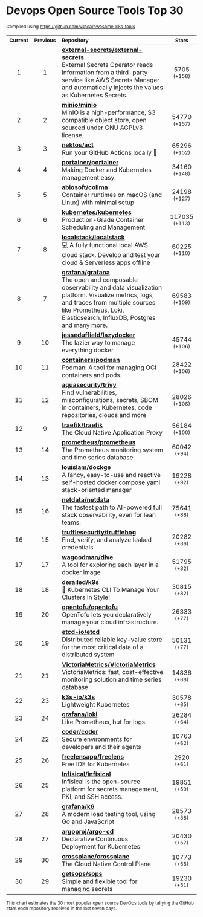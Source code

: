 # Devops Open Source Tools Top 30
<sup>Compiled using https://github.com/vilaca/awesome-k8s-tools</sup>
<div align="center">

|<sub>Current</sub>|<sub>Previous</sub>|<sub>Repository</sub>|<sub>Stars</sub>|
|:---:|:---:|:---|:---:|
|1|1|[**external-secrets/external-secrets**](https://github.com/external-secrets/external-secrets)<br/>External Secrets Operator reads information from a third-party service like AWS Secrets Manager and automatically injects the values as Kubernetes Secrets.|5705 <sup>(+158)</sup>|
|2|2|[**minio/minio**](https://github.com/minio/minio)<br/>MinIO is a high-performance, S3 compatible object store, open sourced under GNU AGPLv3 license.|54770 <sup>(+157)</sup>|
|3|3|[**nektos/act**](https://github.com/nektos/act)<br/>Run your GitHub Actions locally 🚀|65296 <sup>(+152)</sup>|
|4|4|[**portainer/portainer**](https://github.com/portainer/portainer)<br/>Making Docker and Kubernetes management easy.|34160 <sup>(+148)</sup>|
|5|5|[**abiosoft/colima**](https://github.com/abiosoft/colima)<br/>Container runtimes on macOS (and Linux) with minimal setup|24198 <sup>(+127)</sup>|
|6|6|[**kubernetes/kubernetes**](https://github.com/kubernetes/kubernetes)<br/>Production-Grade Container Scheduling and Management|117035 <sup>(+113)</sup>|
|7|8|[**localstack/localstack**](https://github.com/localstack/localstack)<br/>💻 A fully functional local AWS cloud stack. Develop and test your cloud & Serverless apps offline|60225 <sup>(+110)</sup>|
|8|7|[**grafana/grafana**](https://github.com/grafana/grafana)<br/>The open and composable observability and data visualization platform. Visualize metrics, logs, and traces from multiple sources like Prometheus, Loki, Elasticsearch, InfluxDB, Postgres and many more. |69583 <sup>(+109)</sup>|
|9|10|[**jesseduffield/lazydocker**](https://github.com/jesseduffield/lazydocker)<br/>The lazier way to manage everything docker|45744 <sup>(+106)</sup>|
|10|11|[**containers/podman**](https://github.com/containers/podman)<br/>Podman: A tool for managing OCI containers and pods.|28422 <sup>(+106)</sup>|
|11|12|[**aquasecurity/trivy**](https://github.com/aquasecurity/trivy)<br/>Find vulnerabilities, misconfigurations, secrets, SBOM in containers, Kubernetes, code repositories, clouds and more|28026 <sup>(+106)</sup>|
|12|9|[**traefik/traefik**](https://github.com/traefik/traefik)<br/>The Cloud Native Application Proxy|56184 <sup>(+100)</sup>|
|13|14|[**prometheus/prometheus**](https://github.com/prometheus/prometheus)<br/>The Prometheus monitoring system and time series database.|60042 <sup>(+94)</sup>|
|14|13|[**louislam/dockge**](https://github.com/louislam/dockge)<br/>A fancy, easy-to-use and reactive self-hosted docker compose.yaml stack-oriented manager|19228 <sup>(+92)</sup>|
|15|16|[**netdata/netdata**](https://github.com/netdata/netdata)<br/>The fastest path to AI-powered full stack observability, even for lean teams.|75641 <sup>(+88)</sup>|
|16|15|[**trufflesecurity/trufflehog**](https://github.com/trufflesecurity/trufflehog)<br/>Find, verify, and analyze leaked credentials|20282 <sup>(+86)</sup>|
|17|17|[**wagoodman/dive**](https://github.com/wagoodman/dive)<br/>A tool for exploring each layer in a docker image|51795 <sup>(+82)</sup>|
|18|18|[**derailed/k9s**](https://github.com/derailed/k9s)<br/>🐶 Kubernetes CLI To Manage Your Clusters In Style!|30815 <sup>(+82)</sup>|
|19|20|[**opentofu/opentofu**](https://github.com/opentofu/opentofu)<br/>OpenTofu lets you declaratively manage your cloud infrastructure.|26333 <sup>(+77)</sup>|
|20|19|[**etcd-io/etcd**](https://github.com/etcd-io/etcd)<br/>Distributed reliable key-value store for the most critical data of a distributed system|50131 <sup>(+77)</sup>|
|21|21|[**VictoriaMetrics/VictoriaMetrics**](https://github.com/VictoriaMetrics/VictoriaMetrics)<br/>VictoriaMetrics: fast, cost-effective monitoring solution and time series database|14836 <sup>(+68)</sup>|
|22|23|[**k3s-io/k3s**](https://github.com/k3s-io/k3s)<br/>Lightweight Kubernetes|30578 <sup>(+65)</sup>|
|23|24|[**grafana/loki**](https://github.com/grafana/loki)<br/>Like Prometheus, but for logs.|26284 <sup>(+64)</sup>|
|24|22|[**coder/coder**](https://github.com/coder/coder)<br/>Secure environments for developers and their agents|10763 <sup>(+62)</sup>|
|25|26|[**freelensapp/freelens**](https://github.com/freelensapp/freelens)<br/>Free IDE for Kubernetes|2920 <sup>(+61)</sup>|
|26|25|[**Infisical/infisical**](https://github.com/Infisical/infisical)<br/>Infisical is the open-source platform for secrets management, PKI, and SSH access.|19851 <sup>(+59)</sup>|
|27|28|[**grafana/k6**](https://github.com/grafana/k6)<br/>A modern load testing tool, using Go and JavaScript|28573 <sup>(+58)</sup>|
|28|27|[**argoproj/argo-cd**](https://github.com/argoproj/argo-cd)<br/>Declarative Continuous Deployment for Kubernetes|20430 <sup>(+57)</sup>|
|29|30|[**crossplane/crossplane**](https://github.com/crossplane/crossplane)<br/>The Cloud Native Control Plane|10773 <sup>(+55)</sup>|
|30|29|[**getsops/sops**](https://github.com/getsops/sops)<br/>Simple and flexible tool for managing secrets|19230 <sup>(+51)</sup>|


</div>

<sub>This chart estimates the 30 most popular open source DevOps tools by tallying the GitHub stars each repository received in the last seven days.</sub>
